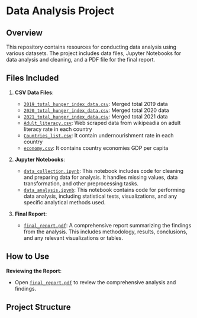 # Data Analysis Project

## Overview

This repository contains resources for conducting data analysis using various datasets. The project includes data files, Jupyter Notebooks for data analysis and cleaning, and a PDF file for the final report.

## Files Included

1. **CSV Data Files**: 
   - [`2019_total_hunger_index_data.csv`](2019_total_hunger_index_data.csv): Merged total 2019 data
   - [`2020_total_hunger_index_data.csv`](2020_total_hunger_index_data.csv): Merged total 2020 data
   - [`2021_total_hunger_index_data.csv`](2021_total_hunger_index_data.csv): Merged total 2021 data
   - [`Adult_literacy.csv`](Adult_literacy.csv): Web scraped data from wikipeadia on adult literacy rate in each country
   - [`Countries_list.csv`](Countries_list.csv): It contain undernourishment rate in each country
   - [`economy.csv`](economy.csv): It contains country economies GDP per capita
2. **Jupyter Notebooks**:
   - [`data_collection.ipynb`](data_collection.ipynb): This notebook includes code for cleaning and preparing data for analysis. It handles missing values, data transformation, and other preprocessing tasks.
   - [`data_analysis.ipynb`](data_analysis.ipynb): This notebook contains code for performing data analysis, including statistical tests, visualizations, and any specific analytical methods used.

3. **Final Report**:
   - [`final_report.pdf`](final_report.pdf): A comprehensive report summarizing the findings from the analysis. This includes methodology, results, conclusions, and any relevant visualizations or tables.

## How to Use

**Reviewing the Report**:
   - Open [`final_report.pdf`](reports/final_report.pdf) to review the comprehensive analysis and findings.

## Project Structure


